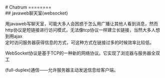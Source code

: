 </br>
# Chatrum
========
</br>
## javaweb聊天室(websocket)

用javaweb写聊天室，可能大多人会困惑于怎么用广播让其他人看到消息，然而http协议是短链接进行访问模式，无法像tcp协议一样建立长链接，当然大多人想到用ajax</br>
定时访问服务器获得信息的方式，可这种方式在链接过多的时候效率比较低。

WebSocket协议是基于TCP的一种新的网络协议。它实现了浏览器与服务器全双工

(full-duplex)通信——允许服务器主动发送信息给客户端。
